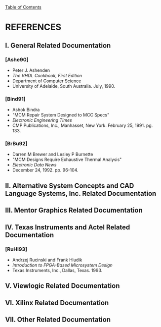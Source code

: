 [Table of Contents](https://github.com/JeffDeCola/my-masters-thesis#table-of-contents)

# REFERENCES

## I. General Related Documentation

### [Ashe90]

* Peter J. Ashenden
* *The VHDL Cookbook, First Edition*
* Department of Computer Science
* University of Adelaide, South  Australia. July, 1990.

### [Bind91]

* Ashok Bindra
* "MCM Repair System Designed to MCC Specs"
* *Electronic Engineering Times*
* CMP Publications, Inc., Manhasset, New York. February 25, 1991. pg. 133.

### [BrBu92]

* Darren M Brewer and Lesley P Burnette
* "MCM Designs Require Exhaustive Thermal Analysis"
* *Electronic Data News*
* December 24, 1992.  pp. 96-104.

## II. Alternative System Concepts and CAD Language Systems, Inc. Related Documentation

## III. Mentor Graphics Related Documentation

## IV. Texas Instruments and Actel Related Documentation

### [RuHl93]

* Andrzej Rucinski and Frank Hludik
* *Introduction to FPGA-Based Microsystem Design*
* Texas Instruments, Inc., Dallas, Texas. 1993.

## V. Viewlogic Related Documentation

## VI. Xilinx Related Documentation

## VII. Other Related Documentation
